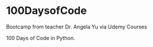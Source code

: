 # 100DaysofCode

Bootcamp from teacher Dr. Angela Yu via Udemy Courses

100 Days of Code in Python.

